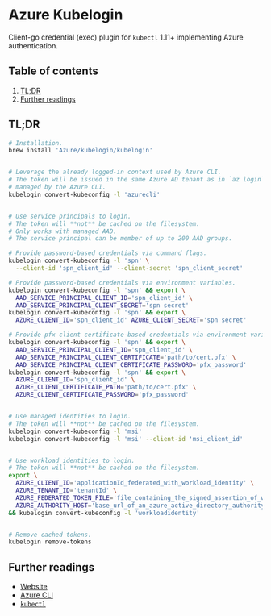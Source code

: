 # Azure Kubelogin

Client-go credential (exec) plugin for `kubectl` 1.11+ implementing Azure authentication.

## Table of contents <!-- omit in toc -->

1. [TL;DR](#tldr)
1. [Further readings](#further-readings)

## TL;DR

```sh
# Installation.
brew install 'Azure/kubelogin/kubelogin'


# Leverage the already logged-in context used by Azure CLI.
# The token will be issued in the same Azure AD tenant as in `az login` and be
# managed by the Azure CLI.
kubelogin convert-kubeconfig -l 'azurecli'


# Use service principals to login.
# The token will **not** be cached on the filesystem.
# Only works with managed AAD.
# The service principal can be member of up to 200 AAD groups.

# Provide password-based credentials via command flags.
kubelogin convert-kubeconfig -l 'spn' \
  --client-id 'spn_client_id' --client-secret 'spn_client_secret'

# Provide password-based credentials via environment variables.
kubelogin convert-kubeconfig -l 'spn' && export \
  AAD_SERVICE_PRINCIPAL_CLIENT_ID='spn_client_id' \
  AAD_SERVICE_PRINCIPAL_CLIENT_SECRET='spn secret'
kubelogin convert-kubeconfig -l 'spn' && export \
  AZURE_CLIENT_ID='spn_client_id' AZURE_CLIENT_SECRET='spn secret'

# Provide pfx client certificate-based credentials via environment variables.
kubelogin convert-kubeconfig -l 'spn' && export \
  AAD_SERVICE_PRINCIPAL_CLIENT_ID='spn_client_id' \
  AAD_SERVICE_PRINCIPAL_CLIENT_CERTIFICATE='path/to/cert.pfx' \
  AAD_SERVICE_PRINCIPAL_CLIENT_CERTIFICATE_PASSWORD='pfx_password'
kubelogin convert-kubeconfig -l 'spn' && export \
  AZURE_CLIENT_ID='spn_client_id' \
  AZURE_CLIENT_CERTIFICATE_PATH='path/to/cert.pfx' \
  AZURE_CLIENT_CERTIFICATE_PASSWORD='pfx_password'


# Use managed identities to login.
# The token will **not** be cached on the filesystem.
kubelogin convert-kubeconfig -l 'msi'
kubelogin convert-kubeconfig -l 'msi' --client-id 'msi_client_id'


# Use workload identities to login.
# The token will **not** be cached on the filesystem.
export \
  AZURE_CLIENT_ID='applicationId_federated_with_workload_identity' \
  AZURE_TENANT_ID='tenantId' \
  AZURE_FEDERATED_TOKEN_FILE='file_containing_the_signed_assertion_of_workload_identity' \
  AZURE_AUTHORITY_HOST='base_url_of_an_azure_active_directory_authority' \
&& kubelogin convert-kubeconfig -l 'workloadidentity'


# Remove cached tokens.
kubelogin remove-tokens
```

## Further readings

- [Website]
- [Azure CLI]
- [`kubectl`][kubectl]

<!--
  References
  -->

<!-- Upstream -->
[website]: https://azure.github.io/kubelogin/

<!-- Knowledge base -->
[azure cli]: cli.md
[kubectl]: ../../kubernetes/kubectl.md
